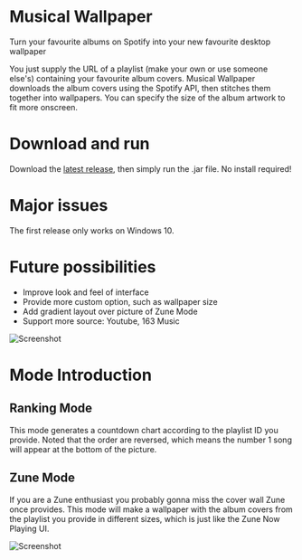 # Musical Wallpaper
Turn your favourite albums on Spotify into your new favourite desktop wallpaper

You just supply the URL of a playlist (make your own or use someone else's) containing your favourite album covers. Musical Wallpaper downloads the album covers using the Spotify API, then stitches them together into wallpapers. You can specify the size of the album artwork to fit more onscreen.

# Download and run
Download the [latest release](https://github.com/bjason/Musical-Wallpaper/releases/), then simply run the .jar file. No install required!

# Major issues
The first release only works on Windows 10.

# Future possibilities
- Improve look and feel of interface
- Provide more custom option, such as wallpaper size
- Add gradient layout over picture of Zune Mode
- Support more source: Youtube, 163 Music

![Screenshot](https://i.imgur.com/S5j3tlq.jpg)

# Mode Introduction
## Ranking Mode
This mode generates a countdown chart according to the playlist ID you provide. Noted that the order are reversed, which means the number 1 song will appear at the bottom of the picture.

## Zune Mode
If you are a Zune enthusiast you probably gonna miss the cover wall Zune once provides. This mode will make a wallpaper with the album covers from the playlist you provide in different sizes, which is just like the Zune Now Playing UI. 

![Screenshot](https://s18.postimg.org/up6gups2x/20180112135537.jpg)
